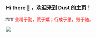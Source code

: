 ### Hi there 👋 ，欢迎来到 Dust 的主页！

<style>
    .scrolling-text {
        white-space: nowrap;
        overflow: hidden;
        animation: scroll-left 10s linear infinite;
    }

    @keyframes scroll-left {
        0% {
            transform: translateX(0%);
        }
        100% {
            transform: translateX(-100%);
        }
    }
</style>

<div class="scrolling-text">
   ### <font color="red">业精于勤，荒于嬉；行成于思，毁于随。</font>
</div>


![](https://komarev.com/ghpvc/?username=1619513467&color=brightgreen)



<!--
**1619513467/1619513467** is a ✨ _special_ ✨ repository because its `README.md` (this file) appears on your GitHub profile.

Here are some ideas to get you started:

- 🔭 I’m currently working on ...
- 🌱 I’m currently learning ...
- 👯 I’m looking to collaborate on ...
- 🤔 I’m looking for help with ...
- 💬 Ask me about ...
- 📫 How to reach me: ...
- 😄 Pronouns: ...
- ⚡ Fun fact: ...
-->
